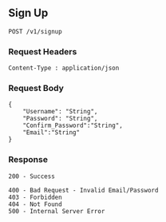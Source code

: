 ## Sign Up

<!-- Test change -->

```
POST /v1/signup
```

### Request Headers

```
Content-Type : application/json
```

### Request Body

```
{
    "Username": "String",
    "Password": "String",
    "Confirm_Password":"String",
    "Email":"String"
}
```

<!-- Redirect to ("/") -->

### Response

```
200 - Success

400 - Bad Request - Invalid Email/Password
403 - Forbidden
404 - Not Found
500 - Internal Server Error
```

